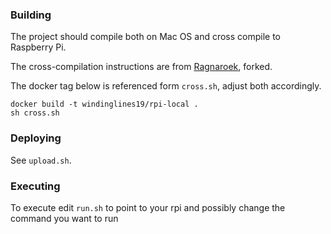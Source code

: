 ### Building

The project should compile both on Mac OS and cross compile to Raspberry Pi.

The cross-compilation instructions are from
[Ragnaroek](https://github.com/Ragnaroek/rust-on-raspberry-docker), forked.

The docker tag below is referenced form `cross.sh`, adjust both accordingly.

```
docker build -t windinglines19/rpi-local .
sh cross.sh
```


### Deploying

See `upload.sh`.

### Executing

To execute edit `run.sh` to point to your rpi and possibly change the command you want to run


